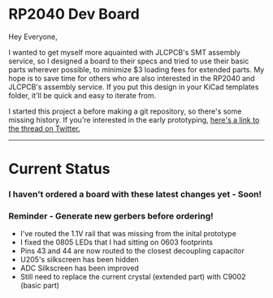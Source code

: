 # RP2040 Dev Board

Hey Everyone,

I wanted to get myself more aquainted with JLCPCB's SMT assembly service, so I designed a board to their specs and tried to use their basic parts wherever possible, to minimize $3 loading fees for extended parts. My hope is to save time for others who are also interested in the RP2040 and JLCPCB's assembly service. If you put this design in your KiCad templates folder, it'll be quick and easy to iterate from.

I started this project a before making a git repository, so there's some missing history. If you're interested in the early prototyping, [here's a link to the thread on Twitter.](https://twitter.com/RangenMichael/status/1517001765425623040)

---

# Current Status
### I haven't ordered a board with these latest changes yet - Soon!
### Reminder - Generate new gerbers before ordering!

* I've routed the 1.1V rail that was missing from the inital prototype
* I fixed the 0805 LEDs that I had sitting on 0603 footprints
* Pins 43 and 44 are now routed to the closest decoupling capacitor
* U205's silkscreen has been hidden
* ADC Silkscreen has been improved
* Still need to replace the current crystal (extended part) with C9002 (basic part) 

